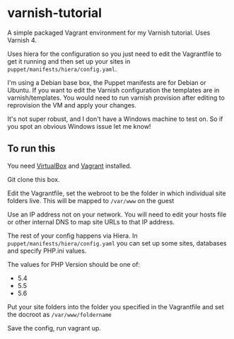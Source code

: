 varnish-tutorial
=============

A simple packaged Vagrant environment for my Varnish tutorial. Uses Varnish 4.

Uses hiera for the configuration so you just need to edit the Vagrantfile to get it running and then set up your sites in `puppet/manifests/hiera/config.yaml`. 

I'm using a Debian base box, the Puppet manifests are for Debian or Ubuntu. If you want to edit the Varnish configuration the templates are in varnish/templates. You would need to run varnish provision after editing to reprovision the VM and apply your changes.

It's not super robust, and I don't have a Windows machine to test on. So if you spot an obvious Windows issue let me know!

## To run this

You need [VirtualBox](https://www.virtualbox.org/) and [Vagrant](http://www.vagrantup.com/) installed.

Git clone this box.

Edit the Vagrantfile, set the webroot to be the folder in which individual site folders live. This will be mapped to `/var/www` on the guest

Use an IP address not on your network. You will need to edit your hosts file or other internal DNS to map site URLs to that IP address.

The rest of your config happens via Hiera. In `puppet/manifests/hiera/config.yaml` you can set up some sites, databases and specify PHP.ini values.

The values for PHP Version should be one of:

- 5.4
- 5.5
- 5.6

Put your site folders into the folder you specified in the Vagrantfile and set the docroot as `/var/www/foldername`

Save the config, run vagrant up.
